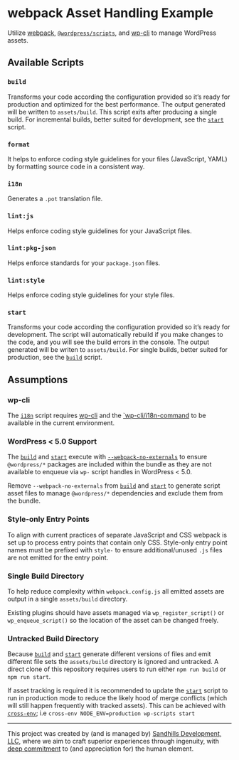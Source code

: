 # webpack Asset Handling Example

Utilize [webpack](https://webpack.js.org/), [`@wordpress/scripts`](https://www.npmjs.com/package/@wordpress/scripts), and [wp-cli](https://wp-cli.org/) to manage WordPress assets.

## Available Scripts

### `build`

Transforms your code according the configuration provided so it’s ready for production and optimized for the best performance. The output generated will be written to `assets/build`. This script exits after producing a single build. For incremental builds, better suited for development, see the [`start`](#start) script.

### `format`

It helps to enforce coding style guidelines for your files (JavaScript, YAML) by formatting source code in a consistent way.

### `i18n`

Generates a `.pot` translation file.

### `lint:js`

Helps enforce coding style guidelines for your JavaScript files.

### `lint:pkg-json`

Helps enforce standards for your `package.json` files.

### `lint:style`

Helps enforce coding style guidelines for your style files.

### `start`

Transforms your code according the configuration provided so it’s ready for development. The script will automatically rebuild if you make changes to the code, and you will see the build errors in the console. The output generated will be writen to `assets/build`. For single builds, better suited for production, see the [`build`](#build) script.

## Assumptions

### wp-cli

The [`i18n`](#i18n) script requires [wp-cli](https://wp-cli.org) and the [`wp-cli/i18n-command](https://github.com/wp-cli/i18n-command) to be available in the current environment.

### WordPress < 5.0 Support

The [`build`](#build) and [`start`](#start) execute with [`--webpack-no-externals`](https://github.com/WordPress/gutenberg/tree/trunk/packages/scripts#build) to ensure `@wordpress/*` packages are included within the bundle as they are not available to enqueue via `wp-` script handles in WordPress < 5.0.

Remove `--webpack-no-externals` from [`build`](#build) and [`start`](#start) to generate script asset files to manage `@wordpress/*` dependencies and exclude them from the bundle.

### Style-only Entry Points

To align with current practices of separate JavaScript and CSS webpack is set up to process entry points that contain only CSS. Style-only entry point names must be prefixed with `style-` to ensure additional/unused `.js` files are not emitted for the entry point.

### Single Build Directory

To help reduce complexity within `webpack.config.js` all emitted assets are output in a single `assets/build` directory.

Existing plugins should have assets managed via `wp_register_script()` or `wp_enqueue_script()` so the location of the asset can be changed freely.

### Untracked Build Directory

Because [`build`](#build) and [`start`](#start) generate different versions of files and emit different file sets the `assets/build` directory is ignored and untracked. A direct clone of this repository requires users to run either `npm run build` or `npm run start`.

If asset tracking is required it is recommended to update the [`start`](#start) script to run in production mode to reduce the likely hood of merge conflicts (which will still happen frequently with tracked assets). This can be achieved with [`cross-env`](https://www.npmjs.com/package/cross-env); i.e `cross-env NODE_ENV=production wp-scripts start`

---

This project was created by (and is managed by) <a href="https://sandhillsdev.com">Sandhills Development, LLC</a>, where we aim to craft superior experiences through ingenuity, with <a href="https://sandhillsdev.com/commitments/">deep commitment</a> to (and appreciation for) the human element.
